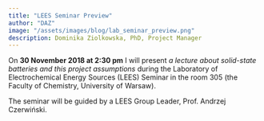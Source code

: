 ```yaml
---
title: "LEES Seminar Preview"
author: "DAZ"
image: "/assets/images/blog/lab_seminar_preview.png"
description: Dominika Ziolkowska, PhD, Project Manager
---
```


On **30 November 2018 at 2:30 pm** I will present *a lecture about solid-state batteries and this project assumptions* during the Laboratory of Electrochemical Energy Sources (LEES) Seminar in the room 305 (the Faculty of Chemistry, University of Warsaw).

The seminar will be guided by a LEES Group Leader, Prof. Andrzej Czerwiński. 

